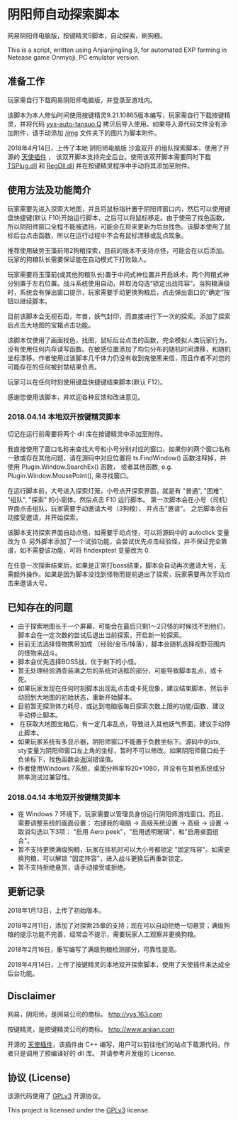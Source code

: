 # 阴阳师自动探索脚本

网易阴阳师电脑版，按键精灵9脚本，自动探索，刷狗粮。

This is a script, written using Anjianjingling 9, for automated EXP farming in Netease game Onmyoji, PC emulator version. 

## 准备工作

玩家需自行下载网易阴阳师电脑版，并登录至游戏内。

该脚本为本人修仙时间使用按键精灵9.21.10865版本编写，玩家需自行下载按键精灵，并将代码 [yys-auto-tansuo.Q](yys-auto-tansuo.Q) 拷贝后导入使用。如果导入源代码文件没有添加附件，请手动添加 [/img](/img) 文件夹下的图片为脚本附件。 

2018年4月14日，上传了本地 阴阳师电脑版 沙盒双开 的组队探索脚本，使用了开源的 [天使插件](http://bbs.tyuyan.net/thread-45659-1-1.html) ， 该双开脚本支持完全后台。使用该双开脚本需要同时下载 [TSPlug.dll](TSPlug.dll) 和 [RegDll.dll](RegDll.dll) 并在按键精灵程序中手动将其添加至附件。

## 使用方法及功能简介

玩家需要先进入探索大地图，并且将鼠标指针置于阴阳师窗口内，然后可以使用键盘快捷键(默认 F10)开始运行脚本，之后可以将鼠标移走。由于使用了找色函数，所以阴阳师窗口全程不能被遮挡，可能会在将来更新为后台找色。该脚本使用了鼠标后台点击函数，所以在运行过程中不会有鼠标漂移或乱点现象。

推荐使用破势玉藻前带2狗粮探索，目前的版本不支持点怪，可能会在以后添加。玩家的狗粮队长需要保证能在自动模式下打败敌人。

玩家需要将玉藻前(或其他狗粮队长)置于中间式神位置并开启妖术，两个狗粮式神分别置于左右位置。战斗系统使用自动，并取消勾选“锁定出战阵容”。当狗粮满级时，系统会有弹出窗口提示，玩家需要手动更换狗粮后，点击弹出窗口的“确定”按钮以继续脚本。

目前该脚本会无视石距，年兽，妖气封印，而直接进行下一次的探索。添加了探索后点击大地图的宝箱点击功能。

该脚本仅使用了画面找色，找图，鼠标后台点击的函数，完全模拟人类玩家行为，没有使用任何内存读写函数。在敏感位置添加了均匀分布的随机时间漂移，和随机坐标漂移。作者使用过该脚本几千体力仍没有收到鬼使黑来信，而且作者不对您的可能存在的任何被封禁结果负责。  

玩家可以在任何时刻使用键盘快捷键结束脚本(默认 F12)。

感谢您使用该脚本，并欢迎各种反馈和改进意见。 

### 2018.04.14 本地双开按键精灵脚本

切记在运行前需要将两个 dll 库在按键精灵中添加至附件。

我直接使用了窗口名称来查找大号和小号分别对应的窗口，如果你的两个窗口名称一致或存在其他问题，请在源码中对应位置将 ts.FindWindow() 函数注释掉，并使用 Plugin.Window.SearchEx() 函数，
或者其他函数, e.g. Plugin.Window.MousePoint(), 来寻找窗口。

在运行脚本前，大号进入探索灯笼，小号点开探索界面，就是有 "普通", "困难", "组队", "探索" 的小窗体，然后点击 F10 运行脚本。 第一次脚本会在小号（司机）界面点击组队，玩家需要手动邀请大号（3狗粮），
并点击"邀请"。 之后脚本会自动接受邀请，并开始探索。

该脚本支持探索界面自动点怪，如需要手动点怪，可以将源码中的 autoclick 变量改为 0. 另外脚本添加了一个试验功能，会尝试优先点击经验怪，并不保证完全靠谱，如不需要该功能，可将 findexptest 变量改为 0.

在任意一次探索结束后，如果是正常打boss结束，脚本会自动再次邀请大号，无需额外操作。如果是因为脚本没找到怪物而提前退出了探索，玩家需要再次手动点击来邀请大号。

## 已知存在的问题

*  由于探索地图长于一个屏幕，可能会在最后只剩1～2只怪的时候找不到他们，脚本会在一定次数的尝试后退出当前探索，开启新一轮探索。
*  目前无法选择怪物携带加成 （经验/金币/掉落），脚本会随机选择视野范围内的怪物来战斗。
*  脚本会优先选择BOSS战，优于剩下的小怪。
*  暂无处理经验酒壶装满之后的系统对话框的部分，可能导致脚本乱点，或卡死。
*  如果玩家发现在任何时刻脚本出现乱点击或卡死现象，建议结束脚本，然后手动回到大地图的初始状态，重新开始脚本。 
*  目前暂无探测体力耗尽，或达到电脑版每日探索次数上限的功能/函数，建议手动停止脚本。
*  在获取大地图宝箱后，有一定几率乱点，导致进入其他妖气界面，建议手动停止脚本。
*  如果玩家系统有多显示器，阴阳师窗口不能置于负数坐标下。源码中的stx, sty变量为阴阳师窗口左上角的坐标，暂时不可以修改。如果阴阳师窗口处于负坐标下，找色函数会返回错误值。
*  作者使用Windows 7系统，桌面分辨率1920*1080，并没有在其他系统或分辨率测试过兼容性。

### 2018.04.14 本地双开按键精灵脚本

* 在 Windows 7 环境下，玩家需要以管理员身份运行阴阳师游戏窗口。而且，需要调整系统的画面设置： 右键我的电脑 -> 高级系统设置 -> 高级 -> 设置 -> 取消勾选以下3项： "启用 Aero peek"，"启用透明玻璃"，和"启用桌面组合"。
* 暂不支持更换满级狗粮，玩家在挂机时可以大小号都锁定 "固定阵容"。如需更换狗粮，可以解锁 "固定阵容"，进入战斗更换后再重新锁定。
* 暂不支持拒绝悬赏，请手动接受或拒绝。

## 更新记录

2018年1月13日，上传了初始版本。

2018年2月11日，添加了对探索25章的支持；现在可以自动拒绝一切悬赏；满级狗粮的提示功能不完善，经常会不提示，需要玩家人工观察并更换狗粮。

2018年2月16日，重写编写了满级狗粮检测部分，可靠性提高。

2018年4月14日，上传了按键精灵的本地双开探索脚本，使用了天使插件来达成全后台功能。

## Disclaimer

网易，阴阳师，是网易公司的商标。 http://yys.163.com

按键精灵，是按键精灵公司的商标。 http://www.anjian.com

开源的 [天使插件](http://bbs.tyuyan.net/thread-45659-1-1.html)，该插件由 C++ 编写，用户可以前往他们的站点下载源代码，作者只是调用了预编译好的 dll 库。
并请参考开发组的 License.

<!-- 根据 [GPLv3](https://www.gnu.org/licenses/gpl-3.0.html) 开源协议，本人不对该脚本负任何责任。-->

## 协议 (License)

该源代码使用了 [GPLv3](https://www.gnu.org/licenses/gpl-3.0.html) 开源协议。

This project is licensed under the [GPLv3](https://www.gnu.org/licenses/gpl-3.0.html) license.

